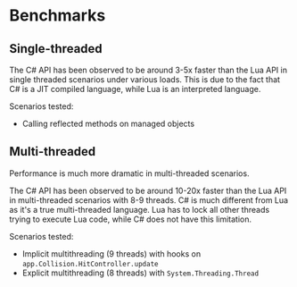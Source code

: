 # Benchmarks

## Single-threaded

The C# API has been observed to be around 3-5x faster than the Lua API in single threaded scenarios under various loads. This is due to the fact that C# is a JIT compiled language, while Lua is an interpreted language.

Scenarios tested:
- Calling reflected methods on managed objects

## Multi-threaded

Performance is much more dramatic in multi-threaded scenarios. 

The C# API has been observed to be around 10-20x faster than the Lua API in multi-threaded scenarios with 8-9 threads. C# is much different from Lua as it's a true multi-threaded language. Lua has to lock all other threads trying to execute Lua code, while C# does not have this limitation.

Scenarios tested:
- Implicit multithreading (9 threads) with hooks on `app.Collision.HitController.update`
- Explicit multithreading (8 threads) with `System.Threading.Thread`